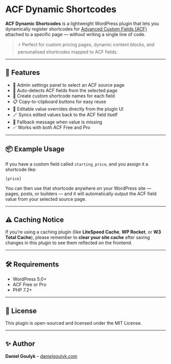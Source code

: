 # ACF Dynamic Shortcodes

**ACF Dynamic Shortcodes** is a lightweight WordPress plugin that lets you dynamically register shortcodes for [Advanced Custom Fields (ACF)](https://www.advancedcustomfields.com/) attached to a specific page — without writing a single line of code.

> ⚡ Perfect for custom pricing pages, dynamic content blocks, and personalised shortcodes mapped to ACF fields.

---

## 🚀 Features

- 🔧 Admin settings panel to select an ACF source page
- 🧩 Auto-detects ACF fields from the selected page
- 🔗 Create custom shortcode names for each field
- 📋 Copy-to-clipboard buttons for easy reuse
- 📝 Editable value overrides directly from the plugin UI
- 🪄 Syncs edited values back to the ACF field itself
- 💬 Fallback message when value is missing
- ✅ Works with both ACF Free and Pro

---

## 📦 Example Usage

If you have a custom field called `starting_price`, and you assign it a shortcode like:

`[price]`

You can then use that shortcode anywhere on your WordPress site — pages, posts, or builders — and it will automatically output the ACF field value from your selected source page.

---

## ⚠️ Caching Notice

If you're using a caching plugin (like **LiteSpeed Cache**, **WP Rocket**, or **W3 Total Cache**), please remember to **clear your site cache** after saving changes in this plugin to see them reflected on the frontend.

---

## 🛠 Requirements

- WordPress 5.0+
- ACF Free or Pro
- PHP 7.2+

---

## 📄 License

This plugin is open-sourced and licensed under the MIT License.

---

## ✨ Author

**Daniel Goulyk** – [danielgoulyk.com](https://danielgoulyk.com)